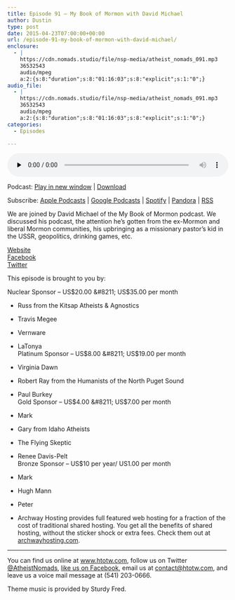 ```yaml
---
title: Episode 91 – My Book of Mormon with David Michael
author: Dustin
type: post
date: 2015-04-23T07:00:00+00:00
url: /episode-91-my-book-of-mormon-with-david-michael/
enclosure:
  - |
    https://cdn.nomads.studio/file/nsp-media/atheist_nomads_091.mp3
    36532543
    audio/mpeg
    a:2:{s:8:"duration";s:8:"01:16:03";s:8:"explicit";s:1:"0";}
audio_file:
  - |
    https://cdn.nomads.studio/file/nsp-media/atheist_nomads_091.mp3
    36532543
    audio/mpeg
    a:2:{s:8:"duration";s:8:"01:16:03";s:8:"explicit";s:1:"0";}
categories:
  - Episodes

---
```

<div itemscope itemtype="http://schema.org/AudioObject">
  <meta itemprop="name" content="Episode 91 &#8211; My Book of Mormon with David Michael" />
  
  <meta itemprop="uploadDate" content="2015-04-23T01:00:00-06:00" />
  
  <meta itemprop="encodingFormat" content="audio/mpeg" />
  
  <meta itemprop="duration" content="PT1H16M03S" />
  
  <meta itemprop="description" content="We are joined by David Michael of the My Book of Mormon podcast. We discussed his podcast, the attention he's gotten from the ex-Mormon and liberal Mormon communities, his upbringing as a missionary pastor's kid in the USSR, geopolitics, drinking gam..." />
  
  <meta itemprop="contentUrl" content="https://dts.podtrac.com/redirect.mp3/cdn.nomads.studio/file/nsp-media/atheist_nomads_091.mp3" />
  
  <meta itemprop="contentSize" content="34.8" />
  </p> 
  
  <div class="powerpress_player" id="powerpress_player_8346">
    <audio class="wp-audio-shortcode" id="audio-5147-90" preload="none" style="width: 100%;" controls="controls"><source type="audio/mpeg" src="https://dts.podtrac.com/redirect.mp3/cdn.nomads.studio/file/nsp-media/atheist_nomads_091.mp3?_=90" /><a href="https://dts.podtrac.com/redirect.mp3/cdn.nomads.studio/file/nsp-media/atheist_nomads_091.mp3">https://dts.podtrac.com/redirect.mp3/cdn.nomads.studio/file/nsp-media/atheist_nomads_091.mp3</a></audio>
  </div>
</div>

<p class="powerpress_links powerpress_links_mp3">
  Podcast: <a href="https://dts.podtrac.com/redirect.mp3/cdn.nomads.studio/file/nsp-media/atheist_nomads_091.mp3" class="powerpress_link_pinw" target="_blank" title="Play in new window" onclick="return powerpress_pinw('https://htotw.com/?powerpress_pinw=5147-podcast');" rel="nofollow">Play in new window</a> | <a href="https://dts.podtrac.com/redirect.mp3/cdn.nomads.studio/file/nsp-media/atheist_nomads_091.mp3" class="powerpress_link_d" title="Download" rel="nofollow" download="atheist_nomads_091.mp3">Download</a>
</p>

<p class="powerpress_links powerpress_subscribe_links">
  Subscribe: <a href="https://podcasts.apple.com/us/podcast/humanists-take-on-the-world/id530050098?mt=2&ls=1" class="powerpress_link_subscribe powerpress_link_subscribe_itunes" target="_blank" title="Subscribe on Apple Podcasts" rel="nofollow">Apple Podcasts</a> | <a href="https://www.google.com/podcasts?feed=aHR0cDovL2F0aGVpc3Rub21hZHMubGlic3luLmNvbS9yc3M%3D" class="powerpress_link_subscribe powerpress_link_subscribe_googleplay" target="_blank" title="Subscribe on Google Podcasts" rel="nofollow">Google Podcasts</a> | <a href="https://open.spotify.com/show/3LzK2xZGike6Tc1GEMtMbr?si=LieN9SNuTpq96smuaUsH8A" class="powerpress_link_subscribe powerpress_link_subscribe_spotify" target="_blank" title="Subscribe on Spotify" rel="nofollow">Spotify</a> | <a href="https://www.pandora.com/podcast/atheist-nomads/PC:10122?corr=62071012&part=ug" class="powerpress_link_subscribe powerpress_link_subscribe_pandora" target="_blank" title="Subscribe on Pandora" rel="nofollow">Pandora</a> | <a href="https://htotw.com/feed/podcast/" class="powerpress_link_subscribe powerpress_link_subscribe_rss" target="_blank" title="Subscribe via RSS" rel="nofollow">RSS</a>
</p>

We are joined by David Michael of the My Book of Mormon podcast. We discussed his podcast, the attention he&#8217;s gotten from the ex-Mormon and liberal Mormon communities, his upbringing as a missionary pastor&#8217;s kid in the USSR, geopolitics, drinking games, etc.

<a href="http://mybookofmormonpodcast.com/" target="_blank" rel="noopener">Website</a>  
<a href="https://www.facebook.com/mybookofmormonpodcast" target="_blank" rel="noopener">Facebook</a>  
<a href="https://twitter.com/mybookofmormon" target="_blank" rel="noopener">Twitter</a>

This episode is brought to you by:

Nuclear Sponsor &#8211; US$20.00 &#8211; US$35.00 per month  
* Russ from the Kitsap Atheists & Agnostics  
* Travis Megee  
* Vernware  
* LaTonya  
Platinum Sponsor &#8211; US$8.00 &#8211; US$19.00 per month  
* Virginia Dawn  
* Robert Ray from the Humanists of the North Puget Sound  
* Paul Burkey  
Gold Sponsor &#8211; US$4.00 &#8211; US$7.00 per month  
* Mark  
* Gary from Idaho Atheists  
* The Flying Skeptic  
* Renee Davis-Pelt  
Bronze Sponsor &#8211; US$10 per year/ US1.00 per month  
* Mark  
* Hugh Mann  
* Peter

* Archway Hosting provides full featured web hosting for a fraction of the cost of traditional shared hosting. You get all the benefits of shared hosting, without the sticker shock or extra fees. Check them out at <a href="http://archwayhosting.com/" target="_blank" rel="noopener">archwayhosting.com</a>.

<hr width="500" />

You can find us online at <a href="https://www.htotw.com/" target="_blank" rel="noopener">www.htotw.com</a>, follow us on Twitter <a href="https://twitter.com/AtheistNomads" target="_blank" rel="noopener">@AtheistNomads</a>, <a href="https://htotw.com/facebook" target="_blank" rel="noopener">like us on Facebook</a>, email us at <contact@htotw.com>, and leave us a voice mail message at (541) 203-0666.

Theme music is provided by Sturdy Fred.